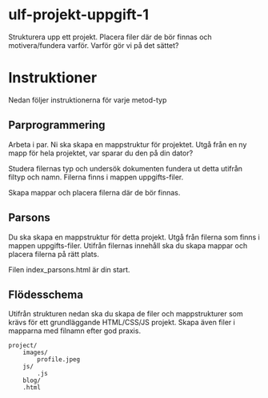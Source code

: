 # ulf-projekt-uppgift-1

Strukturera upp ett projekt. Placera filer där de bör finnas och motivera/fundera varför.
Varför gör vi på det sättet?

# Instruktioner

Nedan följer instruktionerna för varje metod-typ

## Parprogrammering 

Arbeta i par. Ni ska skapa en mappstruktur för projektet.
Utgå från en ny mapp för hela projektet, var sparar du den på din dator?

Studera filernas typ och undersök dokumenten fundera ut detta utifrån filtyp och namn.
Filerna finns i mappen uppgifts-filer.

Skapa mappar och placera filerna där de bör finnas.

## Parsons

Du ska skapa en mappstruktur för detta projekt.
Utgå från filerna som finns i mappen uppgifts-filer.
Utifrån filernas innehåll ska du skapa mappar och placera filerna på rätt plats.

Filen index_parsons.html är din start.

## Flödesschema

Utifrån strukturen nedan ska du skapa de filer och mappstrukturer som krävs för ett grundläggande HTML/CSS/JS projekt.
Skapa även filer i mapparna med filnamn efter god praxis.

```
project/
    images/
        profile.jpeg
    js/
        .js
    blog/
    .html
```

